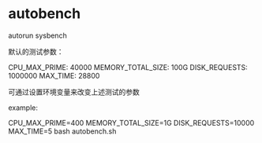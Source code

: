 # autobench
autorun sysbench

默认的测试参数：

  CPU_MAX_PRIME: 40000
  MEMORY_TOTAL_SIZE: 100G
  DISK_REQUESTS: 1000000
  MAX_TIME: 28800


可通过设置环境变量来改变上述测试的参数

example:

  CPU_MAX_PRIME=400 MEMORY_TOTAL_SIZE=1G DISK_REQUESTS=10000 MAX_TIME=5 bash autobench.sh
